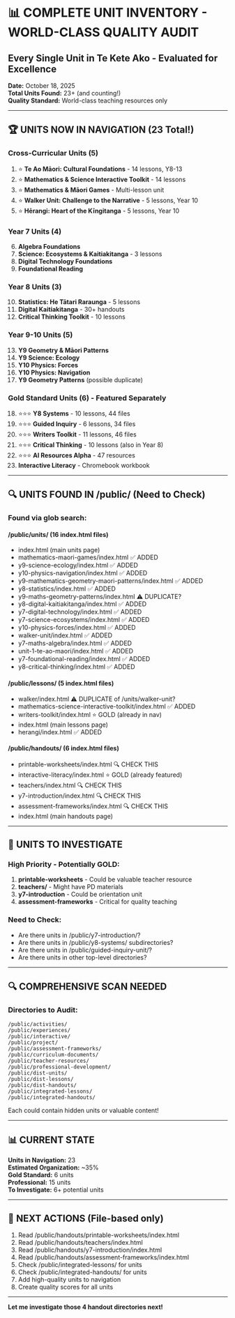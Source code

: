 # 📊 COMPLETE UNIT INVENTORY - WORLD-CLASS QUALITY AUDIT
## Every Single Unit in Te Kete Ako - Evaluated for Excellence

**Date:** October 18, 2025  
**Total Units Found:** 23+ (and counting!)  
**Quality Standard:** World-class teaching resources only

---

## 🏆 UNITS NOW IN NAVIGATION (23 Total!)

### **Cross-Curricular Units (5)**
1. ⭐ **Te Ao Māori: Cultural Foundations** - 14 lessons, Y8-13
2. ⭐ **Mathematics & Science Interactive Toolkit** - 14 lessons
3. ⭐ **Mathematics & Māori Games** - Multi-lesson unit
4. ⭐ **Walker Unit: Challenge to the Narrative** - 5 lessons, Year 10
5. ⭐ **Hērangi: Heart of the Kīngitanga** - 5 lessons, Year 10

### **Year 7 Units (4)**
6. **Algebra Foundations**
7. **Science: Ecosystems & Kaitiakitanga** - 3 lessons
8. **Digital Technology Foundations**
9. **Foundational Reading**

### **Year 8 Units (3)**
10. **Statistics: He Tātari Raraunga** - 5 lessons
11. **Digital Kaitiakitanga** - 30+ handouts
12. **Critical Thinking Toolkit** - 10 lessons

### **Year 9-10 Units (5)**
13. **Y9 Geometry & Māori Patterns**
14. **Y9 Science: Ecology**
15. **Y10 Physics: Forces**
16. **Y10 Physics: Navigation**
17. **Y9 Geometry Patterns** (possible duplicate)

### **Gold Standard Units (6)** - Featured Separately
18. ⭐⭐⭐ **Y8 Systems** - 10 lessons, 44 files
19. ⭐⭐⭐ **Guided Inquiry** - 6 lessons, 34 files
20. ⭐⭐⭐ **Writers Toolkit** - 11 lessons, 46 files
21. ⭐⭐⭐ **Critical Thinking** - 10 lessons (also in Year 8)
22. ⭐⭐⭐ **AI Resources Alpha** - 47 resources
23. **Interactive Literacy** - Chromebook workbook

---

## 🔍 UNITS FOUND IN /public/ (Need to Check)

### **Found via glob search:**

#### **/public/units/** (16 index.html files)
- index.html (main units page)
- mathematics-maori-games/index.html ✅ ADDED
- y9-science-ecology/index.html ✅ ADDED
- y10-physics-navigation/index.html ✅ ADDED
- y9-mathematics-geometry-maori-patterns/index.html ✅ ADDED
- y8-statistics/index.html ✅ ADDED
- y9-maths-geometry-patterns/index.html ⚠️ DUPLICATE?
- y8-digital-kaitiakitanga/index.html ✅ ADDED
- y7-digital-technology/index.html ✅ ADDED
- y7-science-ecosystems/index.html ✅ ADDED
- y10-physics-forces/index.html ✅ ADDED
- walker-unit/index.html ✅ ADDED
- y7-maths-algebra/index.html ✅ ADDED
- unit-1-te-ao-maori/index.html ✅ ADDED
- y7-foundational-reading/index.html ✅ ADDED
- y8-critical-thinking/index.html ✅ ADDED

#### **/public/lessons/** (5 index.html files)
- walker/index.html ⚠️ DUPLICATE of /units/walker-unit?
- mathematics-science-interactive-toolkit/index.html ✅ ADDED
- writers-toolkit/index.html ⭐ GOLD (already in nav)
- index.html (main lessons page)
- herangi/index.html ✅ ADDED

#### **/public/handouts/** (6 index.html files)
- printable-worksheets/index.html 🔍 CHECK THIS
- interactive-literacy/index.html ⭐ GOLD (already featured)
- teachers/index.html 🔍 CHECK THIS
- y7-introduction/index.html 🔍 CHECK THIS
- assessment-frameworks/index.html 🔍 CHECK THIS
- index.html (main handouts page)

---

## 🎯 UNITS TO INVESTIGATE

### **High Priority - Potentially GOLD:**
1. **printable-worksheets** - Could be valuable teacher resource
2. **teachers/** - Might have PD materials
3. **y7-introduction** - Could be orientation unit
4. **assessment-frameworks** - Critical for quality teaching

### **Need to Check:**
- Are there units in /public/y7-introduction/?
- Are there units in /public/y8-systems/ subdirectories?
- Are there units in /public/guided-inquiry-unit/?
- Are there units in other top-level directories?

---

## 🔍 COMPREHENSIVE SCAN NEEDED

### **Directories to Audit:**
```
/public/activities/
/public/experiences/
/public/interactive/
/public/project/
/public/assessment-frameworks/
/public/curriculum-documents/
/public/teacher-resources/
/public/professional-development/
/public/dist-units/
/public/dist-lessons/
/public/dist-handouts/
/public/integrated-lessons/
/public/integrated-handouts/
```

Each could contain hidden units or valuable content!

---

## 📊 CURRENT STATE

**Units in Navigation:** 23  
**Estimated Organization:** ~35%  
**Gold Standard:** 6 units  
**Professional:** 15 units  
**To Investigate:** 6+ potential units  

---

## 🎯 NEXT ACTIONS (File-based only)

1. Read /public/handouts/printable-worksheets/index.html
2. Read /public/handouts/teachers/index.html
3. Read /public/handouts/y7-introduction/index.html
4. Read /public/handouts/assessment-frameworks/index.html
5. Check /public/integrated-lessons/ for units
6. Check /public/integrated-handouts/ for units
7. Add high-quality units to navigation
8. Create quality scores for all units

---

**Let me investigate those 4 handout directories next!**

